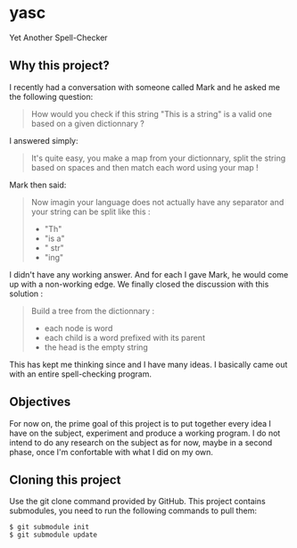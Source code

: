 # yasc
Yet Another Spell-Checker

## Why this project?
I recently had a conversation with someone called Mark and he asked me the following question:
> How would you check if this string "This is a string" is a valid one based on a given dictionnary ?

I answered simply:
> It's quite easy, you make a map from your dictionnary, split the string based on spaces and then match each word using your map !

Mark then said:
> Now imagin your language does not actually have any separator and your string can be split like this :
>   - "Th"
>   - "is a"
>   - " str"
>   - "ing"

I didn't have any working answer. And for each I gave Mark, he would come up with a non-working edge.
We finally closed the discussion with this solution :
> Build a tree from the dictionnary :
>   - each node is word
>   - each child is a word prefixed with its parent
>   - the head is the empty string

This has kept me thinking since and I have many ideas. I basically came out with an entire spell-checking program.

## Objectives
For now on, the prime goal of this project is to put together every idea I have on the subject, experiment and produce a working program.
I do not intend to do any research on the subject as for now, maybe in a second phase, once I'm confortable with what I did on my own.

## Cloning this project

Use the git clone command provided by GitHub.
This project contains submodules, you need to run the following commands to pull them:
```
$ git submodule init
$ git submodule update
```
